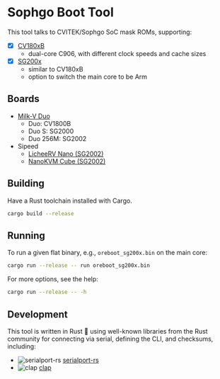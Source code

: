 # Sophgo Boot Tool

This tool talks to CVITEK/Sophgo SoC mask ROMs, supporting:

- [x] [CV180xB](https://en.sophgo.com/sophon-u/product/introduce/cv180xb.html)
  * dual-core C906, with different clock speeds and cache sizes
- [x] [SG200x](https://en.sophgo.com/sophon-u/product/introduce/sg200x.html)
  * similar to CV180xB
  * option to switch the main core to be Arm

## Boards

- [Milk-V Duo](https://milkv.io/duo)
  * Duo: CV1800B
  * Duo S: SG2000
  * Duo 256M: SG2002
- Sipeed
  * [LicheeRV
    Nano (SG2002)](https://wiki.sipeed.com/hardware/en/lichee/RV_Nano/1_intro.html)
  * [NanoKVM Cube (SG2002)](https://wiki.sipeed.com/hardware/en/kvm/NanoKVM/introduction.html)

## Building

Have a Rust toolchain installed with Cargo.

```sh
cargo build --release
```

## Running

To run a given flat binary, e.g., `oreboot_sg200x.bin` on the main core:

```sh
cargo run --release -- run oreboot_sg200x.bin
```

For more options, see the help:

```sh
cargo run --release -- -h
```

## Development

This tool is written in Rust :crab: using well-known libraries from the Rust
community for connecting via serial, defining the CLI, and checksums, including:

- ![serialport-rs](https://avatars.githubusercontent.com/u/32803384?s=24&v=4)
  [serialport-rs](https://github.com/serialport/serialport-rs)
- ![clap](https://avatars.githubusercontent.com/u/39927937?s=24&v=4)
  [clap](https://docs.rs/clap)
